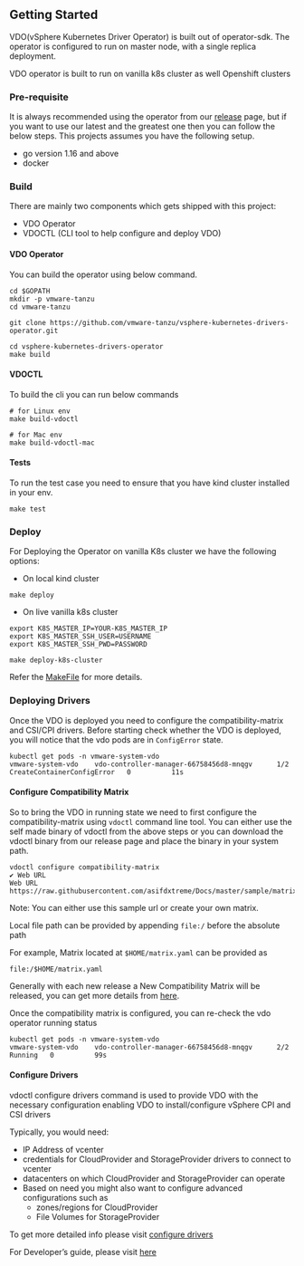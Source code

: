 ## Getting Started

VDO(vSphere Kubernetes Driver Operator) is built out of operator-sdk.
The operator is configured to run on master node, with a single replica deployment.

VDO operator is built to run on vanilla k8s cluster as well Openshift clusters


### Pre-requisite
It is always recommended using the operator from our [release](https://github.com/vmware-tanzu/vsphere-kubernetes-drivers-operator/releases) page, but if you want to use our
latest and the greatest one then you can follow the below steps. This projects assumes you have the following setup.
- go version 1.16 and above
- docker

### Build

There are mainly two components which gets shipped with this project:  
 - VDO Operator
 - VDOCTL (CLI tool to help configure and deploy VDO)

#### VDO Operator
You can build the operator using below command.
```shell
cd $GOPATH
mkdir -p vmware-tanzu
cd vmware-tanzu

git clone https://github.com/vmware-tanzu/vsphere-kubernetes-drivers-operator.git

cd vsphere-kubernetes-drivers-operator
make build
```

#### VDOCTL
To build the cli you can run below commands
```shell
# for Linux env
make build-vdoctl

# for Mac env
make build-vdoctl-mac
```

#### Tests
To run the test case you need to ensure that you have kind cluster installed in your env.
```shell
make test
```

### Deploy 
For Deploying the Operator on vanilla K8s cluster we have the following options:

- On local kind cluster
```shell
make deploy
```
- On live vanilla k8s cluster 
```shell
export K8S_MASTER_IP=YOUR-K8S_MASTER_IP
export K8S_MASTER_SSH_USER=USERNAME
export K8S_MASTER_SSH_PWD=PASSWORD

make deploy-k8s-cluster
```

Refer the [MakeFile](../Makefile) for more details.


### Deploying Drivers

Once the VDO is deployed you need to configure the compatibility-matrix 
and CSI/CPI drivers.
Before starting check whether the VDO is deployed, you will notice that 
the vdo pods are in `ConfigError` state.
```shell
kubectl get pods -n vmware-system-vdo
vmware-system-vdo    vdo-controller-manager-66758456d8-mnqgv      1/2     CreateContainerConfigError   0          11s
```

#### Configure Compatibility Matrix
So to bring the VDO in running state we need to first configure the 
compatibility-matrix using `vdoctl` command line tool. You can either use the 
self made binary of vdoctl from the above steps or you can download the 
vdoctl binary from our release page and place the binary in your system path.

```shell
vdoctl configure compatibility-matrix
✔ Web URL
Web URL https://raw.githubusercontent.com/asifdxtreme/Docs/master/sample/matrix/matrix.yaml
```
Note: You can either use this sample url or create your own matrix.

Local file path can be provided by appending `file:/` before the absolute path

For example,
Matrix located at `$HOME/matrix.yaml` can be provided as
```shell
file:/$HOME/matrix.yaml
```

Generally with each new release a New Compatibility Matrix will be released, 
you can get more details from [here](https://github.com/vmware-tanzu/vsphere-kubernetes-drivers-operator/releases).

Once the compatibility matrix is configured, you can re-check the vdo operator running status
```shell
kubectl get pods -n vmware-system-vdo
vmware-system-vdo    vdo-controller-manager-66758456d8-mnqgv      2/2     Running   0          99s
```

#### Configure Drivers
vdoctl configure drivers command is used to provide VDO with the necessary configuration enabling VDO to install/configure vSphere CPI and CSI drivers

Typically, you would need:

- IP Address of vcenter
- credentials for CloudProvider and StorageProvider drivers to connect to vcenter
- datacenters on which CloudProvider and StorageProvider can operate
- Based on need you might also want to configure advanced configurations such as
  - zones/regions for CloudProvider
  - File Volumes for StorageProvider
  
  
 To get more detailed info please visit [configure drivers](configure_drivers.md)

For Developer’s guide, please visit [here](developer-guide.md)

